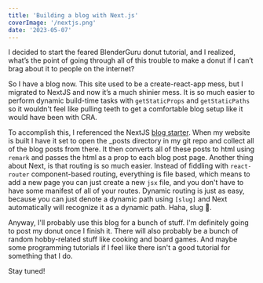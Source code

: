 ```yaml
---
title: 'Building a blog with Next.js'
coverImage: '/nextjs.png'
date: '2023-05-07'
---
```


I decided to start the feared BlenderGuru donut tutorial, and I realized, what’s the point of going through all of this trouble to make a donut if I can’t brag about it to people on the internet?

So I have a blog now. This site used to be a create-react-app mess, but I migrated to NextJS and now it’s a much shinier mess. It is so much easier to perform dynamic build-time tasks with `getStaticProps` and `getStaticPaths` so it wouldn't feel like pulling teeth to get a comfortable blog setup like it would have been with CRA.

To accomplish this, I referenced the NextJS [blog starter](https://github.com/vercel/next.js/tree/canary/examples/blog-starter). When my website is built I have it set to open the _posts directory in my git repo and collect all of the blog posts from there. It then converts all of these posts to html using `remark` and passes the html as a prop to each blog post page. Another thing about Next, is that routing is so much easier. Instead of fiddling with `react-router` component-based routing, everything is file based, which means to add a new page you can just create a new `jsx` file, and you don't have to have some manifest of all of your routes. Dynamic routing is just as easy, because you can just denote a dynamic path using `[slug]` and Next automatically will recognize it as a dynamic path. Haha, slug 🐌.

Anyway, I'll probably use this blog for a bunch of stuff. I'm definitely going to post my donut once I finish it. There will also probably be a bunch of random hobby-related stuff like cooking and board games. And maybe some programming tutorials if I feel like there isn't a good tutorial for something that I do.

Stay tuned!
